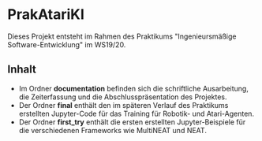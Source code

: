 # PrakAtariKI
Dieses Projekt entsteht im Rahmen des Praktikums "Ingenieursmäßige Software-Entwicklung" im WS19/20.

## Inhalt
- Im Ordner **documentation** befinden sich die schriftliche Ausarbeitung, die Zeiterfassung und die Abschlusspräsentation des Projektes.
- Der Ordner **final** enthält den im späteren Verlauf des Praktikums erstellten Jupyter-Code für das Training für Robotik- und Atari-Agenten.
- Der Ordner **first_try** enthält die ersten erstellten Jupyter-Beispiele für die verschiedenen Frameworks wie MultiNEAT und NEAT.
